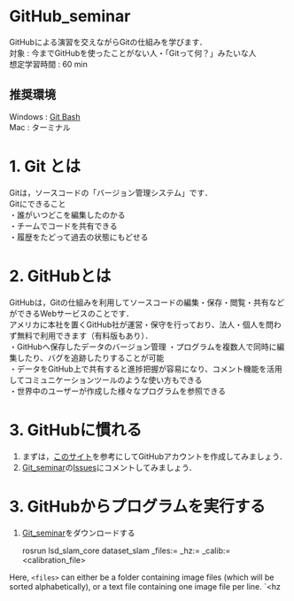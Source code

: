# GitHub_seminar
GitHubによる演習を交えながらGitの仕組みを学びます．  
対象 : 今までGitHubを使ったことがない人・「Gitって何？」みたいな人  
想定学習時間 : 60 min

## 推奨環境
Windows : [Git Bash](https://gitforwindows.org/)  
Mac : ターミナル

# 1. Git とは
Gitは，ソースコードの「バージョン管理システム」です．  
Gitにできること  
・誰がいつどこを編集したのかる    
・チームでコードを共有できる  
・履歴をたどって過去の状態にもどせる

# 2. GitHubとは
GitHubは，Gitの仕組みを利用してソースコードの編集・保存・閲覧・共有などができるWebサービスのことです．  
アメリカに本社を置くGitHub社が運営・保守を行っており、法人・個人を問わず無料で利用できます（有料版もあり）．  
・GitHubへ保存したデータのバージョン管理
・プログラムを複数人で同時に編集したり、バグを追跡したりすることが可能  
・データをGitHub上で共有すると進捗把握が容易になり、コメント機能を活用してコミュニケーションツールのような使い方もできる  
・世界中のユーザーが作成した様々なプログラムを参照できる

# 3. GitHubに慣れる
1. まずは，[このサイト](https://qiita.com/ayatokura/items/9eabb7ae20752e6dc79d)を参考にしてGitHubアカウントを作成してみましょう．
2. [Git_seminar](https://github.com/Corufa/Git_seminar)の[Issues](https://github.com/Corufa/Git_seminar/issues)にコメントしてみましょう．

# 3. GitHubからプログラムを実行する
1. [Git_seminar](https://github.com/Corufa/Git_seminar)をダウンロードする

    rosrun lsd_slam_core dataset_slam _files:=<files> _hz:=<hz> _calib:=<calibration_file>

Here, `<files>` can either be a folder containing image files (which will be sorted alphabetically), or a text file containing one image file per line. `<hz
    
